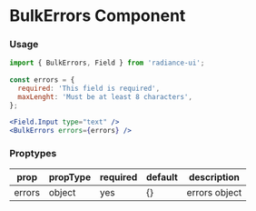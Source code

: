 # BulkErrors Component
### Usage

```jsx
import { BulkErrors, Field } from 'radiance-ui';
    
const errors = {
  required: 'This field is required',
  maxLenght: 'Must be at least 8 characters',
};

<Field.Input type="text" />
<BulkErrors errors={errors} />
```

<!-- STORY -->

### Proptypes
| prop                | propType   | required | default      | description                                                                                                                  
|---------------------|------------|----------|--------------|---------------|
| errors              | object     | yes      | {}           | errors object |
